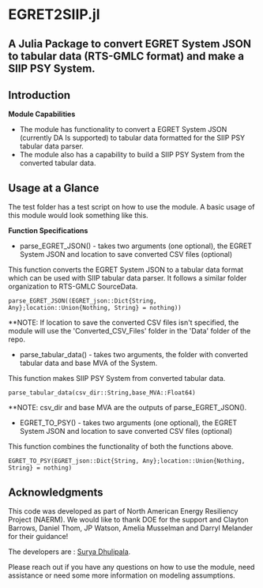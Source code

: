 # EGRET2SIIP.jl
## A Julia Package to convert EGRET System JSON to tabular data (RTS-GMLC format) and make a SIIP PSY System.

## Introduction
**Module Capabilities**
* The module has functionality to convert a EGRET System JSON (currently DA Is supported) to tabular data formatted for the SIIP PSY tabular data parser.
* The module also has a capability to build a SIIP PSY System from the converted tabular data. 

## Usage at a Glance

The test folder has a test script on how to use the module. A basic usage of this module would look something like this.

**Function Specifications**

* parse_EGRET_JSON() - takes two arguments (one optional), the EGRET System JSON and location to save converted CSV files (optional) 

This function converts the EGRET System JSON to a tabular data format which can be used with SIIP tabular data parser. It follows a similar folder organization to RTS-GMLC SourceData. 
```
parse_EGRET_JSON((EGRET_json::Dict{String, Any};location::Union{Nothing, String} = nothing)) 
```
**NOTE: If location to save the converted CSV files isn't specified, the module will use the 'Converted_CSV_Files' folder in the 'Data' folder of the repo.

* parse_tabular_data() - takes two arguments, the folder with converted tabular data and base MVA of the System.

This function makes SIIP PSY System from converted tabular data.
```
parse_tabular_data(csv_dir::String,base_MVA::Float64) 
```
**NOTE: csv_dir and base MVA are the outputs of parse_EGRET_JSON().
* EGRET_TO_PSY() - takes two arguments (one optional), the EGRET System JSON and location to save converted CSV files (optional) 

This function combines the functionality of both the functions above.
```
EGRET_TO_PSY(EGRET_json::Dict{String, Any};location::Union{Nothing, String} = nothing)
```

## Acknowledgments
This code was developed as part of North American Energy Resiliency Project (NAERM). We would like to thank DOE for the support and Clayton Barrows, Daniel Thom, JP Watson, Amelia Musselman and Darryl Melander for their guidance!

The developers are : [Surya Dhulipala](https://github.nrel.gov/sdhulipa).

Please reach out if you have any questions on how to use the module, need assistance or need some more information on modeling assumptions.